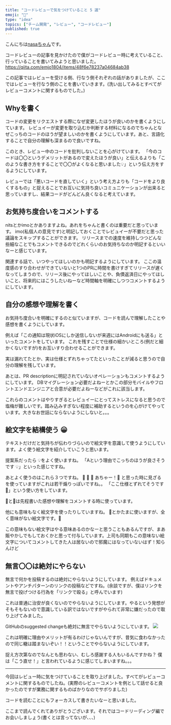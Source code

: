 ```yaml
---
title: "コードレビューで気をつけていること 5 選"
emoji: "💞"
type: "idea"
topics: ["チーム開発", "レビュー", "コードレビュー"]
published: true
---
```


こんにちは[nasaちゃん](https://twitter.com/nasa_desu)です。

コードレビューの記事を見かけたので僕がコードレビュー時に考えていること、行っていることを書いてみようと思いました。
https://qiita.com/emjo1804/items/48f6e78237a04684ab38

この記事ではレビューを受ける側、行なう側それぞれの話がありましたが、ここではレビューを行なう側のことを書いていきます。(洗い出してみるとすべてがレビューコメントに関するものでした。)

## Whyを書く

コードの変更をリクエストする際になぜ変更したほうが良いのかを書くようにしています。
レビュイーが変更を取り込むか判断する材料になるのでちゃんとなぜこっちのコードのほうが望ましいのかを書くようにしています。あと、言語化することで自分の理解も深まるので良いですね。

このとき、レビュー中のコードを批判しないことを心がけています。
「今のコードは〇〇というデメリットがあるので変えたほうが良い」と伝えるよりも「このような書き方をすることで〇〇がよくなると思いました💡」という伝え方をするようにしています。

レビューでは「悪いコードを直していく」という考え方よりも「コードをより良くするもの」と捉えることでお互いに気持ち良いコミュニケーションが出来ると思っていますし、結果コードがどんどん良くなると考えています。

## お気持ち度合いをコメントする

nitsとかimoとかありますよね。あれをちゃんと書くのは重要だと思っています。
imo(私個人の意見です)と明記しておくことでレビュイーが不要だと思った議論をスキップすることができます。
リリースまでの速度を維持しつつどんな些細なことでもコメントできるのでどれくらいのお気持ちなのか明記するといいなーと感じています。

関連する話で、いつやってほしいのかも明記するようにしています。
ここの温度感のすり合わせができていないと1つのPRに時間を書けすぎてリリースが遅くなってしまうので、リリース後にやってほしいことや、負債返済日にやってほしいこと、将来的にはこうしたいねーなど時間軸を明確にしつつコメントするようにしています。

## 自分の感想や理解を書く

お気持ち度合いを明確にするのと似ていますが、コードを読んで理解したことや感想を書くようにしています。

例えば「この通知は現状iOSにしか送信しないが来週にはAndroidにも送る」といったコメントをしています。
これを残すことで仕様の細かいところ(例だと細かくないですが)をお互いすり合わせることができます。

実は漏れてたとか、実は仕様とずれちゃってたといったことが減ると思うので自分の理解を残しています。

あとは、PR descriptionに明記されていないオペレーションもコメントするようにしています。
DBマイグレーション必要だよねーとかこの部分モバイルやフロントエンドエンジニアと合意が必要だよねーなどがこれに該当します。

これらのコメントはやりすぎるとレビュイーにとってストレスになると思うので塩梅が難しいです。踏み込みすぎない程度に補助するというのを心がけてやっています。大きなお世話にならないようにしないと。。。

## 絵文字を結構使う 😀

テキストだけだと気持ちが伝わりづらいので絵文字を意識して使うようにしています。よく使う絵文字を紹介していこうと思います。

提案系だったら 💡をよく使いますね。
「Aという理由でこっちのほうが良さそうです 💡」といった感じですね。

あとよく使うのはこれら３つですね。 🙈 📝 💭
あちゃー！🙈 と思った時に見ざるを使っていますがこれは若干煽りっぽいですね。。
「ここ仕様とずれてそうです 🙈」という使い方をしています。

📝と💭は先程書いた感想や理解をコメントする時に使っています。

他にも意味もなく絵文字を使ったりしていますね。 🧋とかたまに使いますが、全く意味がない絵文字です。🦊

この意味もない絵文字はやる意味あるのかなーと思うこともあるんですが、まあ賑やかしでもしておくかと思って付与しています。上司も同期もこの意味ない絵文字についてコメントしてきた人は居ないので邪魔にはなっていないはず！知らんけど

## 無言〇〇は絶対にやらない

無言で何かを投稿するのは絶対にやらないようにしています。
例えばドキュメントやアンチパターンのリンクの投稿などですね。(余談ですが、僕はリンクを無言で投げつける行為を「リンクで殴る」と呼んでいます)

これは普通に治安が良くないのでやらないようにしています。やるという発想がそもそもないので意識している訳ではないですがやられて非常に嫌だったので取り上げてみました。

GitHubのsuggested changeも絶対に無言でやらないようにしています。
![](https://storage.googleapis.com/zenn-user-upload/5a5353747f34-20220318.png)

これは明確に理由やメリットが有るわけじゃないんですが、昔気に食わなかったので同じ轍は踏まないぞい！！ということでやらないようにしています。

捉え方次第なのでなんとも思わない、むしろ感謝する人もいるんですかね？
僕は「こう直せ！」と言われているように感じてしまいますね。。。

---

今回はレビュー時に気をつけていることを取り上げました。すべてがレビューコメントに関するものでしたね。(実際のレビューコメントを例として話せると良かったのですが業務に関するものばかりなのでサボりました)

コードを読むことにもフォーカスして書きたいなーと思いました。

ここまで読んでくれてありがとうございます。それではコードリーディング編でお会いしましょう(書くとは言ってないが、、、)
